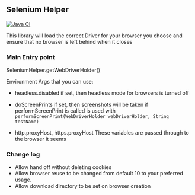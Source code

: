 ## Selenium Helper

[![Java CI](https://github.com/qld-gov-au/seleniumHelper/actions/workflows/test.yml/badge.svg)](https://github.com/qld-gov-au/seleniumHelper/actions/workflows/test.yml)

This library will load the correct Driver for your browser you choose and ensure that no browser is left behind when it closes

### Main Entry point
SeleniumHelper.getWebDriverHolder()

Environment Args that you can use:
* headless.disabled
  if set, then headless mode for browsers is turned off

* doScreenPrints
  if set, then screenshots will be taken if performScreenPrint is called
  is used with ```performScreenPrint(WebDriverHolder webDriverHolder, String testName)```

* http.proxyHost, https.proxyHost
  These variables are passed through to the browser it seems


### Change log

* Allow hand off without deleting cookies
* Allow browser reuse to be changed from default 10 to your preferred usage.
* Allow download directory to be set on browser creation
